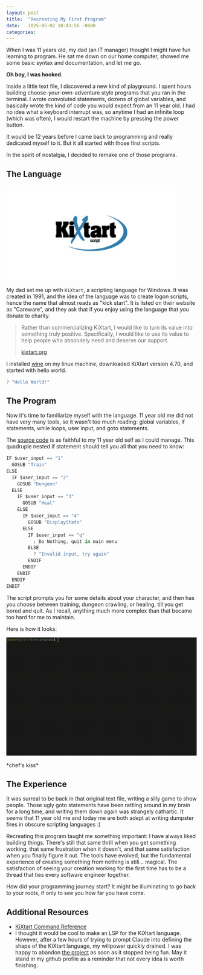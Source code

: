 ```yaml
---
layout: post
title:  "Recreating My First Program"
date:   2025-05-02 10:43:56 -0600
categories:
---
```


When I was 11 years old, my dad (an IT manager) thought I might have fun learning to program. He sat me down on our home computer, showed me some basic syntax and documentation, and let me go.

**Oh boy, I was hooked.**

Inside a little text file, I discovered a new kind of playground. I spent hours building choose-your-own-adventure style programs that you ran in the terminal. I wrote convoluted statements, dozens of global variables, and basically wrote the kind of code you would expect from an 11 year old. I had no idea what a keyboard interrupt was, so anytime I had an infinite loop (which was often), I would restart the machine by pressing the power button.

It would be 12 years before I came back to programming and really dedicated myself to it. But it all started with those first scripts. 

In the spirit of nostalgia, I decided to remake one of those programs.

## The Language

<img src="/static/kixtart-logo.png" style="width:450px" />

My dad set me up with `KiXtart`, a scripting language for Windows. It was created in 1991, and the idea of the language was to create logon scripts, hence the name that almost reads as "kick start". It is listed on their website as "Careware", and they ask that if you enjoy using the language that you donate to charity.

> Rather than commercializing KiXtart, I would like to turn its value into something truly positive. Specifically, I would like to use its value to help people who absolutely need and deserve our support.
>
> [kixtart.org](http://www.kixtart.org/)

I installed [wine](https://www.winehq.org/) on my linux machine, downloaded KiXtart version 4.70, and started with hello world.

```js
? "Hello World!"
```

## The Program

Now it's time to familiarize myself with the language. 11 year old me did not have very many tools, so it wasn't too much reading: global variables, if statements, while loops, user input, and goto statements. 

The [source code](https://github.com/RileyGabrielson/first-program/blob/master/adventure_naive.kix) is as faithful to my 11 year old self as I could manage. This quadruple nested if statement should tell you all that you need to know:

```js
IF $user_input == "1"
  GOSUB "Train"  
ELSE
  IF $user_input == "2"
    GOSUB "Dungeon"  
  ELSE
    IF $user_input == "3"
      GOSUB "Heal"  
    ELSE
      IF $user_input == "4"
        GOSUB "DisplayStats"  
      ELSE
        IF $user_input == "q"
          ; Do Nothing, quit in main menu
        ELSE
          ? "Invalid input, try again"
        ENDIF
      ENDIF
    ENDIF
  ENDIF
ENDIF
```

The script prompts you for some details about your character, and then has you choose between training, dungeon crawling, or healing, till you get bored and quit. As I recall, anything much more complex than that became too hard for me to maintain.

Here is how it looks:

![first-program](/static/first-program.gif)

\*chef's kiss\*

## The Experience

It was surreal to be back in that original text file, writing a silly game to show people. Those ugly goto statements have been rattling around in my brain for a long time, and writing them down again was strangely cathartic. It seems that 11 year old me and today me are both adept at writing dumpster fires in obscure scripting languages :)

Recreating this program taught me something important: I have always liked building things. There's still that same thrill when you get something working, that same frustration when it doesn't, and that same satisfaction when you finally figure it out. The tools have evolved, but the fundamental experience of creating something from nothing is still... magical. The satisfaction of seeing your creation working for the first time has to be a thread that ties every software engineer together.

How did your programming journey start? It might be illuminating to go back to your roots, if only to see you how far you have come.

## Additional Resources

- [KiXtart Command Reference](http://www.kixtart.org/?p=commandRef)
- I thought it would be cool to make an LSP for the KiXtart language. However, after a few hours of trying to prompt Claude into defining the shape of the KiXtart language, my willpower quickly drained. I was happy to abandon [the project](https://github.com/RileyGabrielson/kixtart-lsp) as soon as it stopped being fun. May it stand in my github profile as a reminder that not every idea is worth finishing.